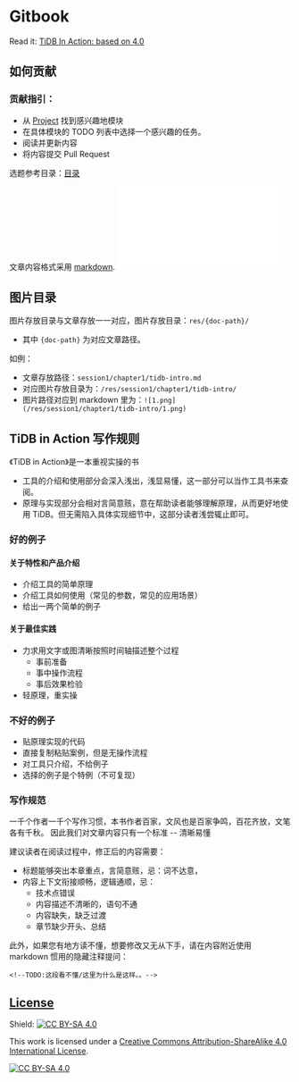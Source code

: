 # Gitbook

Read it: [TiDB In Action: based on 4.0](https://book.tidb.io/)

## 如何贡献
### 贡献指引：
* 从 [Project](https://github.com/pingcap-incubator/tidb-in-action/projects) 找到感兴趣地模块
* 在具体模块的 TODO 列表中选择一个感兴趣的任务。
* 阅读并更新内容
* 将内容提交 Pull Request

选题参考目录：[目录](SUMMARY.md) 

文章内容格式采用 [markdown](https://daringfireball.net/projects/markdown/syntax). 
![Github 简易入门指南](Github-handbook.pdf)

## 图片目录

图片存放目录与文章存放一一对应，图片存放目录：`res/{doc-path}/`
- 其中 `{doc-path}` 为对应文章路径。

如例：
- 文章存放路径：`session1/chapter1/tidb-intro.md` 
- 对应图片存放目录为：`/res/session1/chapter1/tidb-intro/`
- 图片路径对应到 markdown 里为：`![1.png](/res/session1/chapter1/tidb-intro/1.png)`
 

## TiDB in Action 写作规则

 《TiDB in Action》是一本重视实操的书
 - 工具的介绍和使用部分会深入浅出，浅显易懂，这一部分可以当作工具书来查阅。
 - 原理与实现部分会相对言简意赅，意在帮助读者能够理解原理，从而更好地使用 TiDB。但无需陷入具体实现细节中，这部分读者浅尝辄止即可。

### 好的例子

#### 关于特性和产品介绍

* 介绍工具的简单原理
* 介绍工具如何使用（常见的参数，常见的应用场景）
* 给出一两个简单的例子

#### 关于最佳实践

* 力求用文字或图清晰按照时间轴描述整个过程
    * 事前准备
    * 事中操作流程
    * 事后效果检验
* 轻原理，重实操

### 不好的例子

* 贴原理实现的代码
* 直接复制粘贴案例，但是无操作流程
* 对工具只介绍，不给例子
* 选择的例子是个特例（不可复现）

### 写作规范

一千个作者一千个写作习惯，本书作者百家，文风也是百家争鸣，百花齐放，文笔各有千秋。
因此我们对文章内容只有一个标准 -- 清晰易懂

建议读者在阅读过程中，修正后的内容需要：
- 标题能够突出本章重点，言简意赅，忌：词不达意，
- 内容上下文衔接顺畅，逻辑通顺，忌：
  - 技术点错误
  - 内容描述不清晰的，语句不通
  - 内容缺失，缺乏过渡
  - 章节缺少开头、总结

此外，如果您有地方读不懂，想要修改又无从下手，请在内容附近使用 markdown 惯用的隐藏注释提问：

```
<!--TODO:这段看不懂/这里为什么是这样。。-->
```


## [License](LICENSE)

Shield: [![CC BY-SA 4.0][cc-by-sa-shield]][cc-by-sa]

This work is licensed under a [Creative Commons Attribution-ShareAlike 4.0
International License][cc-by-sa].

[![CC BY-SA 4.0][cc-by-sa-image]][cc-by-sa]

[cc-by-sa]: http://creativecommons.org/licenses/by-sa/4.0/
[cc-by-sa-image]: https://licensebuttons.net/l/by-sa/4.0/88x31.png
[cc-by-sa-shield]: https://img.shields.io/badge/License-CC%20BY--SA%204.0-lightgrey.svg
